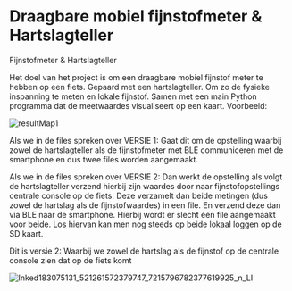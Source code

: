 
# Draagbare mobiel fijnstofmeter & Hartslagteller
Fijnstofmeter &amp; Hartslagteller

Het doel van het project is om een draagbare mobiel fijnstof meter te hebben op een fiets. Gepaard met een hartslagteller. Om zo de fysieke inspanning te meten en lokale fijnstof. Samen met een main Python programma dat de meetwaardes visualiseert op een kaart. Voorbeeld:

![resultMap1](https://user-images.githubusercontent.com/78153942/117574484-89bc1d80-b0dd-11eb-8aaa-2bfb0591817b.png)

Als we in de files spreken over VERSIE 1:
Gaat dit om de opstelling waarbij zowel de hartslagteller als de fijnstofmeter met BLE communiceren met de smartphone en dus twee files worden aangemaakt.

Als we in de files spreken over VERSIE 2:
Dan werkt de opstelling als volgt de hartslagteller verzend hierbij zijn waardes door naar fijnstofopstellings centrale console op de fiets. Deze verzamelt dan beide metingen (dus zowel de hartslag als de fijnstofwaardes) in een file. En verzend deze dan via BLE naar de smartphone.
Hierbij wordt er slecht één file aangemaakt voor beide. Los hiervan kan men nog steeds op beide lokaal loggen op de SD kaart.

Dit is versie 2: Waarbij we zowel de hartslag als de fijnstof op de centrale console zien dat op de fiets komt

![Inked183075131_521261572379747_7215796782377619925_n_LI](https://user-images.githubusercontent.com/78153942/117577190-0bfe0f00-b0e9-11eb-8e33-209d2956543e.jpg)


